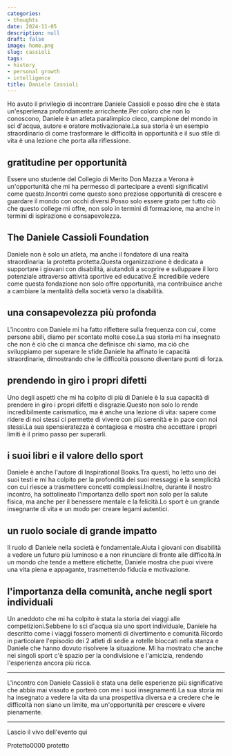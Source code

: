 ```yaml
---
categories:
- thoughts
date: 2024-11-05
description: null
draft: false
image: home.png
slug: cassioli
tags:
- history
- personal growth
- intelligence
title: Daniele Cassioli
---
```


<!-- hash: 6b63213a96f8 -->
Ho avuto il privilegio di incontrare Daniele Cassioli e posso dire che è stata un'esperienza profondamente arricchente.Per coloro che non lo conoscono, Daniele è un atleta paralimpico cieco, campione del mondo in sci d'acqua, autore e oratore motivazionale.La sua storia è un esempio straordinario di come trasformare le difficoltà in opportunità e il suo stile di vita è una lezione che porta alla riflessione.

## gratitudine per opportunità

Essere uno studente del Collegio di Merito Don Mazza a Verona è un'opportunità che mi ha permesso di partecipare a eventi significativi come questo.Incontri come questo sono preziose opportunità di crescere e guardare il mondo con occhi diversi.Posso solo essere grato per tutto ciò che questo college mi offre, non solo in termini di formazione, ma anche in termini di ispirazione e consapevolezza.

## The Daniele Cassioli Foundation

Daniele non è solo un atleta, ma anche il fondatore di una realtà straordinaria: la protetta protetta.Questa organizzazione è dedicata a supportare i giovani con disabilità, aiutandoli a scoprire e sviluppare il loro potenziale attraverso attività sportive ed educative.È incredibile vedere come questa fondazione non solo offre opportunità, ma contribuisce anche a cambiare la mentalità della società verso la disabilità.

## una consapevolezza più profonda

L'incontro con Daniele mi ha fatto riflettere sulla frequenza con cui, come persone abili, diamo per scontate molte cose.La sua storia mi ha insegnato che non è ciò che ci manca che definisce chi siamo, ma ciò che sviluppiamo per superare le sfide.Daniele ha affinato le capacità straordinarie, dimostrando che le difficoltà possono diventare punti di forza.

## prendendo in giro i propri difetti

Uno degli aspetti che mi ha colpito di più di Daniele è la sua capacità di prendere in giro i propri difetti e disgrazie.Questo non solo lo rende incredibilmente carismatico, ma è anche una lezione di vita: sapere come ridere di noi stessi ci permette di vivere con più serenità e in pace con noi stessi.La sua spensieratezza è contagiosa e mostra che accettare i propri limiti è il primo passo per superarli.

## i suoi libri e il valore dello sport

Daniele è anche l'autore di Inspirational Books.Tra questi, ho letto uno dei suoi testi e mi ha colpito per la profondità dei suoi messaggi e la semplicità con cui riesce a trasmettere concetti complessi.Inoltre, durante il nostro incontro, ha sottolineato l'importanza dello sport non solo per la salute fisica, ma anche per il benessere mentale e la felicità.Lo sport è un grande insegnante di vita e un modo per creare legami autentici.

## un ruolo sociale di grande impatto

Il ruolo di Daniele nella società è fondamentale.Aiuta i giovani con disabilità a vedere un futuro più luminoso e a non rinunciare di fronte alle difficoltà.In un mondo che tende a mettere etichette, Daniele mostra che puoi vivere una vita piena e appagante, trasmettendo fiducia e motivazione.

## l'importanza della comunità, anche negli sport individuali

Un aneddoto che mi ha colpito è stata la storia dei viaggi alle competizioni.Sebbene lo sci d'acqua sia uno sport individuale, Daniele ha descritto come i viaggi fossero momenti di divertimento e comunità.Ricordo in particolare l'episodio dei 2 atleti di sedie a rotelle bloccati nella stanza e Daniele che hanno dovuto risolvere la situazione.
Mi ha mostrato che anche nei singoli sport c'è spazio per la condivisione e l'amicizia, rendendo l'esperienza ancora più ricca.

---

L'incontro con Daniele Cassioli è stata una delle esperienze più significative che abbia mai vissuto e porterò con me i suoi insegnamenti.La sua storia mi ha insegnato a vedere la vita da una prospettiva diversa e a credere che le difficoltà non siano un limite, ma un'opportunità per crescere e vivere pienamente.

---

Lascio il vivo dell'evento qui

Protetto0000 protetto